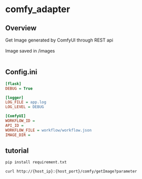 # comfy_adapter

## Overview
Get Image generated by ComfyUI through REST api<br><br>
Image saved in /images<br><br>

## Config.ini
```ini
[flask]
DEBUG = True

[logger]
LOG_FILE = app.log
LOG_LEVEL = DEBUG

[ComfyUI]
WORKFLOW_ID = 
API_ID = 
WORKFLOW_FILE = workflow/workflow.json
IMAGE_DIR = 
```

## tutorial
```sh
pip install requirement.txt
```
```
curl http://{host_ip}:{host_port}/comfy/getImage?parameter
```

